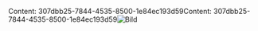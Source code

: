 <span data-ttu-id="94e71-101">Content: 307dbb25-7844-4535-8500-1e84ec193d59</span><span class="sxs-lookup"><span data-stu-id="94e71-101">Content: 307dbb25-7844-4535-8500-1e84ec193d59</span></span>![Bild](bac9e8b0-1127-42c3-a788-c623cc05bd16.png)
